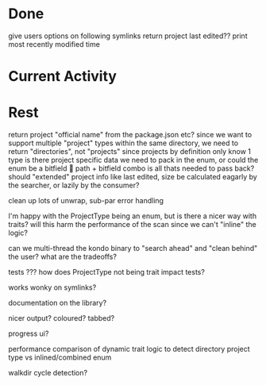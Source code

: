 # Done

give users options on following symlinks
return project last edited??
print most recently modified time

# Current Activity


# Rest

return project "official name" from the package.json etc?
since we want to support multiple "project" types within the same directory,
  we need to return "directories", not "projects" since projects by definition only know 1 type
is there project specific data we need to pack in the enum, or could the enum be a bitfield :eyes:
path + bitfield combo is all thats needed to pass back?
should "extended" project info like last edited, size be calculated eagarly by the searcher, or lazily by the consumer?

clean up lots of unwrap, sub-par error handling

I'm happy with the ProjectType being an enum, but is there a nicer way with traits? will this harm the performance of the scan since
  we can't "inline" the logic?

can we multi-thread the kondo binary to "search ahead" and "clean behind" the user?
what are the tradeoffs?

tests ??? how does ProjectType not being trait impact tests?

works wonky on symlinks?

documentation on the library?

nicer output? coloured? tabbed?

progress ui?

performance comparison of dynamic trait logic to detect directory project type vs inlined/combined enum

walkdir cycle detection?

